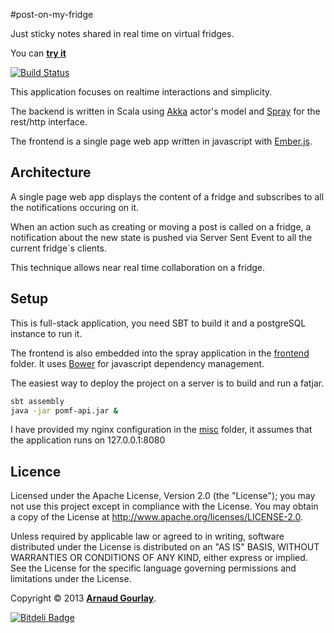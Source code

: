 #post-on-my-fridge  

Just sticky notes shared in real time on virtual fridges.

You can **[try it](http://fridge.arnaud-gourlay.info)**

[![Build Status](https://travis-ci.org/agourlay/post-on-my-fridge.png?branch=master)](https://travis-ci.org/agourlay/post-on-my-fridge)

This application focuses on realtime interactions and simplicity. 

The backend is written in Scala using [Akka](http://akka.io/) actor's model and [Spray](http://spray.io/) for the rest/http interface. 

The frontend is a single page web app written in javascript with [Ember.js](http://emberjs.com/).


## Architecture

A single page web app displays the content of a fridge and subscribes to all the notifications occuring on it.

When an action such as creating or moving a post is called on a fridge, a notification about the new state is pushed via Server Sent Event to all the current fridge´s clients. 

This technique allows near real time collaboration on a fridge.

## Setup

This is full-stack application, you need SBT to build it and a postgreSQL instance to run it.

The frontend is also embedded into the spray application in the [frontend](https://github.com/agourlay/post-on-my-fridge/blob/master/src/main/resources/frontend) folder. It uses [Bower](http://bower.io/) for javascript dependency management.

The easiest way to deploy the project on a server is to build and run a fatjar.

```sh
sbt assembly
java -jar pomf-api.jar &
```
I have provided my nginx configuration in the [misc](https://github.com/agourlay/post-on-my-fridge/blob/master/misc/nginx.conf) folder, it assumes that the application runs on 127.0.0.1:8080 

## Licence

Licensed under the Apache License, Version 2.0 (the "License"); you may not use this project except in compliance with the License. You may obtain a copy of the License at http://www.apache.org/licenses/LICENSE-2.0.

Unless required by applicable law or agreed to in writing, software distributed under the License is distributed on an "AS IS" BASIS, WITHOUT WARRANTIES OR CONDITIONS OF ANY KIND, either express or implied. See the License for the specific language governing permissions and limitations under the License.

Copyright &copy; 2013 **[Arnaud Gourlay](http://about.arnaud-gourlay.info/)**.


[![Bitdeli Badge](https://d2weczhvl823v0.cloudfront.net/agourlay/post-on-my-fridge/trend.png)](https://bitdeli.com/free "Bitdeli Badge")
